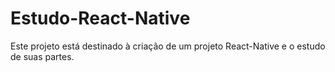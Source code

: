 # Estudo-React-Native

Este projeto está destinado à criação de um projeto React-Native e o estudo de suas partes.
